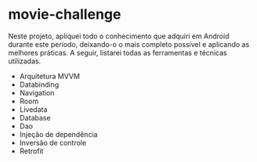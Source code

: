 # movie-challenge
 
 Neste projeto, apliquei todo o conhecimento que adquiri em Android durante este período, deixando-o o mais completo possível e aplicando as melhores práticas. A seguir, listarei todas as ferramentas e técnicas utilizadas.

* Arquitetura MVVM
* Databinding
* Navigation
* Room
* Livedata
* Database
* Dao
* Injeção de dependência
* Inversão de controle
* Retrofit
